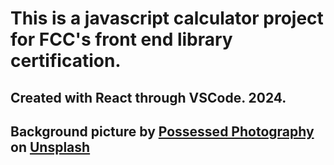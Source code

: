 # This is a javascript calculator project for FCC's front end library certification.
## Created with React through VSCode. 2024.
## Background picture by [Possessed Photography](https://unsplash.com/@possessedphotography?utm_content=creditCopyText&utm_medium=referral&utm_source=unsplash) on [Unsplash](https://unsplash.com/photos/a-large-display-of-red-numbers-on-a-wall-tOjIx_NyzFo?utm_content=creditCopyText&utm_medium=referral&utm_source=unsplash)
      